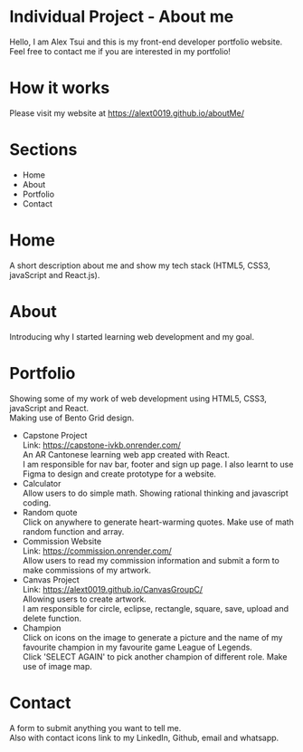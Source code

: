 # Individual Project - About me
Hello, I am Alex Tsui and this is my front-end developer portfolio website.<br>
Feel free to contact me if you are interested in my portfolio!
# How it works
Please visit my website at https://alext0019.github.io/aboutMe/
# Sections
- Home
- About
- Portfolio
- Contact
# Home
A short description about me and show my tech stack (HTML5, CSS3, javaScript and React.js).
# About
Introducing why I started learning web development and my goal.
# Portfolio
Showing some of my work of web development using HTML5, CSS3, javaScript and React.<br>
Making use of Bento Grid design.<br>
- Capstone Project<br>
Link: https://capstone-ivkb.onrender.com/<br>
An AR Cantonese learning web app created with React.<br>
I am responsible for nav bar, footer and sign up page. I also learnt to use Figma to design and create prototype for a website.
- Calculator<br>
Allow users to do simple math. Showing rational thinking and javascript coding.
- Random quote<br>
Click on anywhere to generate heart-warming quotes. Make use of math random function and array.
- Commission Website<br>
Link: https://commission.onrender.com/<br>
Allow users to read my commission information and submit a form to make commissions of my artwork.<br>
- Canvas Project<br>
Link: https://alext0019.github.io/CanvasGroupC/<br>
Allowing users to create artwork.<br>
I am responsible for circle, eclipse, rectangle, square, save, upload and delete function.
- Champion<br>
Click on icons on the image to generate a picture and the name of my favourite champion in my favourite game League of Legends.<br>
Click 'SELECT AGAIN' to pick another champion of different role.
Make use of image map.

# Contact
A form to submit anything you want to tell me.<br>
Also with contact icons link to my LinkedIn, Github, email and whatsapp.
